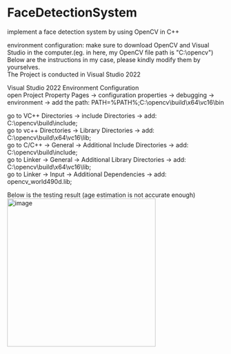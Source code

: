 # FaceDetectionSystem  
implement a face detection system by using OpenCV in C++  

environment configuration: make sure to download OpenCV and Visual Studio in the computer.(eg. in here, my OpenCV file path is "C:\opencv")  
Below are the instructions in my case, please kindly modify them by yourselves.  
The Project is conducted in Visual Studio 2022  

Visual Studio 2022 Environment Configuration   
open Project Property Pages -> configuration properties -> debugging -> environment -> add the path: PATH=%PATH%;C:\opencv\build\x64\vc16\bin  
  
go to VC++ Directories -> include Directories -> add: C:\opencv\build\include;  
go to vc++ Directories -> Library Directories -> add: C:\opencv\build\x64\vc16\lib;  
go to C/C++ -> General -> Additional Include Directories -> add: C:\opencv\build\include;  
go to Linker -> General -> Additional Library Directories -> add: C:\opencv\build\x64\vc16\lib;  
go to Linker -> Input -> Additional Dependencies -> add: opencv_world490d.lib;  



Below is the testing result (age estimation is not accurate enough)     
<img width="344" alt="image" src="https://github.com/JerryTseee/FaceDetectionSystem/assets/126223772/d1170873-0ef3-4e35-a634-ddd167bd0bb0">  
  
